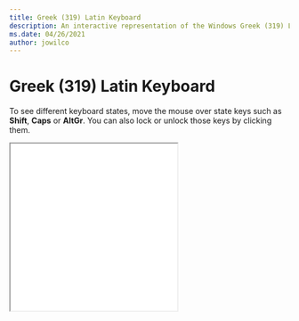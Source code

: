 ```yaml
---
title: Greek (319) Latin Keyboard
description: An interactive representation of the Windows Greek (319) LatinKeyboard. To see different keyboard states, click or move the mouse over the state keys.
ms.date: 04/26/2021
author: jowilco
---
```


# Greek (319) Latin Keyboard

To see different keyboard states, move the mouse over state keys such as **Shift**, **Caps** or **AltGr**. You can also lock or unlock those keys by clicking them.

<iframe src="kbdhela3.html" height="300"></iframe>
